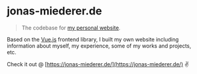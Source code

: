 # jonas-miederer.de

> The codebase for [my personal website](https://jonas-miederer.de/). 

Based on the [Vue.js](https://vuejs.org/) frontend library, I built my own website including information about myself, my experience, some of my works and projects, etc.

Check it out @ [https://jonas-miederer.de/](https://jonas-miederer.de/) ✌️
